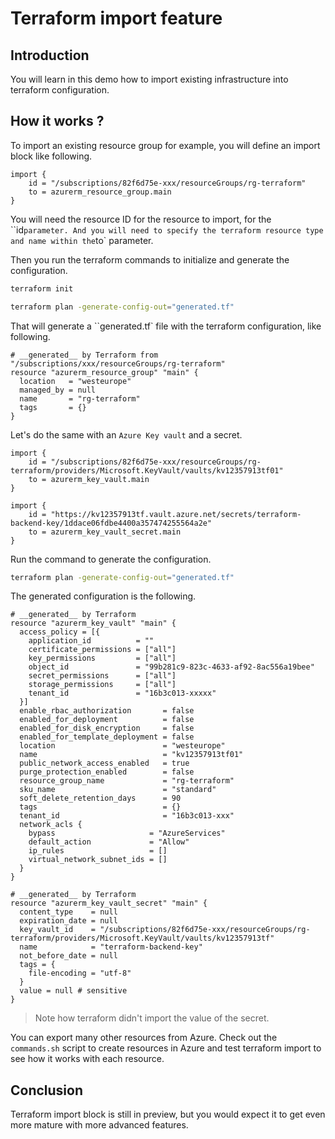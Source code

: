 # Terraform import feature

## Introduction

You will learn in this demo how to import existing infrastructure into terraform configuration.

## How it works ?

To import an existing resource group for example, you will define an import block like following.

```hcl
import {
    id = "/subscriptions/82f6d75e-xxx/resourceGroups/rg-terraform"
    to = azurerm_resource_group.main
}
```

You will need the resource ID for the resource to import, for the ``id` parameter.
And you will need to specify the terraform resource type and name within the `to` parameter.

Then you run the terraform commands to initialize and generate the configuration.

```bash
terraform init

terraform plan -generate-config-out="generated.tf"
```

That will generate a ``generated.tf` file with the terraform configuration, like following.

```hcl
# __generated__ by Terraform from "/subscriptions/xxx/resourceGroups/rg-terraform"
resource "azurerm_resource_group" "main" {
  location   = "westeurope"
  managed_by = null
  name       = "rg-terraform"
  tags       = {}
}
```

Let's do the same with an `Azure Key vault` and a secret.

```hcl
import {
    id = "/subscriptions/82f6d75e-xxx/resourceGroups/rg-terraform/providers/Microsoft.KeyVault/vaults/kv12357913tf01"
    to = azurerm_key_vault.main
}

import {
    id = "https://kv12357913tf.vault.azure.net/secrets/terraform-backend-key/1ddace06fdbe4400a357474255564a2e"
    to = azurerm_key_vault_secret.main
}
```

Run the command to generate the configuration.
```bash
terraform plan -generate-config-out="generated.tf"
```

The generated configuration is the following.

```hcl
# __generated__ by Terraform
resource "azurerm_key_vault" "main" {
  access_policy = [{
    application_id          = ""
    certificate_permissions = ["all"]
    key_permissions         = ["all"]
    object_id               = "99b281c9-823c-4633-af92-8ac556a19bee"
    secret_permissions      = ["all"]
    storage_permissions     = ["all"]
    tenant_id               = "16b3c013-xxxxx"
  }]
  enable_rbac_authorization       = false
  enabled_for_deployment          = false
  enabled_for_disk_encryption     = false
  enabled_for_template_deployment = false
  location                        = "westeurope"
  name                            = "kv12357913tf01"
  public_network_access_enabled   = true
  purge_protection_enabled        = false
  resource_group_name             = "rg-terraform"
  sku_name                        = "standard"
  soft_delete_retention_days      = 90
  tags                            = {}
  tenant_id                       = "16b3c013-xxx"
  network_acls {
    bypass                     = "AzureServices"
    default_action             = "Allow"
    ip_rules                   = []
    virtual_network_subnet_ids = []
  }
}

# __generated__ by Terraform
resource "azurerm_key_vault_secret" "main" {
  content_type    = null
  expiration_date = null
  key_vault_id    = "/subscriptions/82f6d75e-xxx/resourceGroups/rg-terraform/providers/Microsoft.KeyVault/vaults/kv12357913tf"
  name            = "terraform-backend-key"
  not_before_date = null
  tags = {
    file-encoding = "utf-8"
  }
  value = null # sensitive
}
```

> Note how terraform didn't import the value of the secret.

You can export many other resources from Azure.
Check out the `commands.sh` script to create resources in Azure and test terraform import to see how it works with each resource.

## Conclusion

Terraform import block is still in preview, but you would expect it to get even more mature with more advanced features.